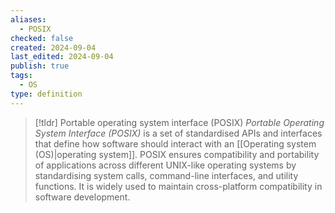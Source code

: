 ```yaml
---
aliases:
  - POSIX
checked: false
created: 2024-09-04
last_edited: 2024-09-04
publish: true
tags:
  - OS
type: definition
---
```

>[!tldr] Portable operating system interface (POSIX)
>*Portable Operating System Interface (POSIX)* is a set of standardised APIs and interfaces that define how software should interact with an [[Operating system (OS)|operating system]]. POSIX ensures compatibility and portability of applications across different UNIX-like operating systems by standardising system calls, command-line interfaces, and utility functions. It is widely used to maintain cross-platform compatibility in software development. 

